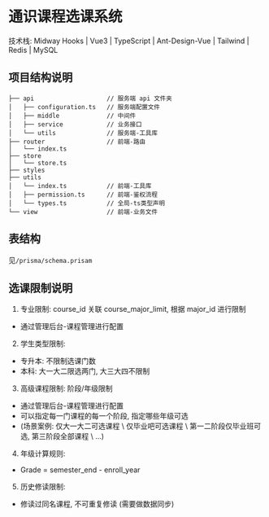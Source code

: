 # 通识课程选课系统

技术栈: Midway Hooks | Vue3 | TypeScript | Ant-Design-Vue | Tailwind | Redis | MySQL

## 项目结构说明
```
├── api                    // 服务端 api 文件夹
│   ├── configuration.ts   // 服务端配置文件
│   ├── middle             // 中间件
│   ├── service            // 业务接口
│   └── utils              // 服务端-工具库
├── router                 // 前端-路由
│   └── index.ts
├── store                  
│   └── store.ts
├── styles
├── utils   
│   └── index.ts           // 前端-工具库
│   ├── permission.ts      // 前端-鉴权流程
│   └── types.ts           // 全局-ts类型声明
└── view                   // 前端-业务文件
```

## 表结构
见`/prisma/schema.prisam`


## 选课限制说明

1. 专业限制:  course_id 关联 course_major_limit, 根据 major_id 进行限制
  - 通过管理后台-课程管理进行配置
2. 学生类型限制:
  - 专升本: 不限制选课门数
  - 本科: 大一大二限选两门, 大三大四不限制
3. 高级课程限制: 阶段/年级限制
  - 通过管理后台-课程管理进行配置
  - 可以指定每一门课程的每一个阶段, 指定哪些年级可选
  - (场景案例: 仅大一大二可选课程 \ 仅毕业吧可选课程 \ 第一二阶段仅毕业班可选, 第三阶段全部课程 \ ...) 
4. 年级计算规则: 
  - Grade = semester_end - enroll_year
5. 历史修读限制:
  - 修读过同名课程, 不可重复修读 (需要做数据同步)